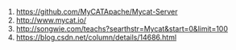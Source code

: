 1.  https://github.com/MyCATApache/Mycat-Server
2.  http://www.mycat.io/
3.  http://songwie.com/teachs?searthstr=Mycat&start=0&limit=100
4.  https://blog.csdn.net/column/details/14686.html
